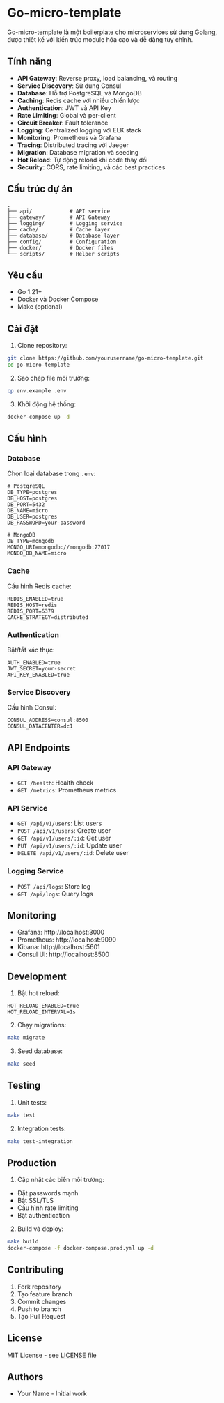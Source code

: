 # Go-micro-template

Go-micro-template là một boilerplate cho microservices sử dụng Golang, được thiết kế với kiến trúc module hóa cao và dễ dàng tùy chỉnh.

## Tính năng

- **API Gateway**: Reverse proxy, load balancing, và routing
- **Service Discovery**: Sử dụng Consul
- **Database**: Hỗ trợ PostgreSQL và MongoDB
- **Caching**: Redis cache với nhiều chiến lược
- **Authentication**: JWT và API Key
- **Rate Limiting**: Global và per-client
- **Circuit Breaker**: Fault tolerance
- **Logging**: Centralized logging với ELK stack
- **Monitoring**: Prometheus và Grafana
- **Tracing**: Distributed tracing với Jaeger
- **Migration**: Database migration và seeding
- **Hot Reload**: Tự động reload khi code thay đổi
- **Security**: CORS, rate limiting, và các best practices

## Cấu trúc dự án

```
.
├── api/            # API service
├── gateway/        # API Gateway
├── logging/        # Logging service
├── cache/          # Cache layer
├── database/       # Database layer
├── config/         # Configuration
├── docker/         # Docker files
└── scripts/        # Helper scripts
```

## Yêu cầu

- Go 1.21+
- Docker và Docker Compose
- Make (optional)

## Cài đặt

1. Clone repository:
```bash
git clone https://github.com/yourusername/go-micro-template.git
cd go-micro-template
```

2. Sao chép file môi trường:
```bash
cp env.example .env
```

3. Khởi động hệ thống:
```bash
docker-compose up -d
```

## Cấu hình

### Database

Chọn loại database trong `.env`:

```env
# PostgreSQL
DB_TYPE=postgres
DB_HOST=postgres
DB_PORT=5432
DB_NAME=micro
DB_USER=postgres
DB_PASSWORD=your-password

# MongoDB
DB_TYPE=mongodb
MONGO_URI=mongodb://mongodb:27017
MONGO_DB_NAME=micro
```

### Cache

Cấu hình Redis cache:

```env
REDIS_ENABLED=true
REDIS_HOST=redis
REDIS_PORT=6379
CACHE_STRATEGY=distributed
```

### Authentication

Bật/tắt xác thực:

```env
AUTH_ENABLED=true
JWT_SECRET=your-secret
API_KEY_ENABLED=true
```

### Service Discovery

Cấu hình Consul:

```env
CONSUL_ADDRESS=consul:8500
CONSUL_DATACENTER=dc1
```

## API Endpoints

### API Gateway
- `GET /health`: Health check
- `GET /metrics`: Prometheus metrics

### API Service
- `GET /api/v1/users`: List users
- `POST /api/v1/users`: Create user
- `GET /api/v1/users/:id`: Get user
- `PUT /api/v1/users/:id`: Update user
- `DELETE /api/v1/users/:id`: Delete user

### Logging Service
- `POST /api/logs`: Store log
- `GET /api/logs`: Query logs

## Monitoring

- Grafana: http://localhost:3000
- Prometheus: http://localhost:9090
- Kibana: http://localhost:5601
- Consul UI: http://localhost:8500

## Development

1. Bật hot reload:
```env
HOT_RELOAD_ENABLED=true
HOT_RELOAD_INTERVAL=1s
```

2. Chạy migrations:
```bash
make migrate
```

3. Seed database:
```bash
make seed
```

## Testing

1. Unit tests:
```bash
make test
```

2. Integration tests:
```bash
make test-integration
```

## Production

1. Cập nhật các biến môi trường:
- Đặt passwords mạnh
- Bật SSL/TLS
- Cấu hình rate limiting
- Bật authentication

2. Build và deploy:
```bash
make build
docker-compose -f docker-compose.prod.yml up -d
```

## Contributing

1. Fork repository
2. Tạo feature branch
3. Commit changes
4. Push to branch
5. Tạo Pull Request

## License

MIT License - see [LICENSE](LICENSE) file

## Authors

- Your Name - Initial work